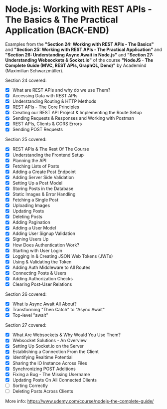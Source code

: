 # Node.js: Working with REST APIs - The Basics & The Practical Application (BACK-END)

Examples from the **"Section 24: Working with REST APIs - The Basics"** and **"Section 25: Working with REST APIs - The Practical Application"** and **"Section 26: Understanding Async Await in Node.js"** and **"Section 27: Understanding Websockets & Socket.io"** of the course **"NodeJS - The Complete Guide (MVC, REST APIs, GraphQL, Deno)"** by Academind (Maximilian Schwarzmüller).

Section 24 covered:

- [X] What are REST APIs and why do we use Them?
- [X] Accessing Data with REST APIs
- [X] Understanding Routing & HTTP Methods
- [X] REST APIs - The Core Principles
- [X] Creating our REST API Project & Implementing the Route Setup
- [X] Sending Requests & Responses and Working with Postman
- [X] REST APIs, Clients & CORS Errors
- [X] Sending POST Requests

Section 25 covered:

- [X] REST APIs & The Rest Of The Course
- [X] Understanding the Frontend Setup
- [x] Planning the API
- [x] Fetching Lists of Posts
- [x] Adding a Create Post Endpoint
- [x] Adding Server Side Validation
- [x] Setting Up a Post Model
- [x] Storing Posts in the Database
- [x] Static Images & Error Handling
- [x] Fetching a Single Post
- [x] Uploading Images
- [x] Updating Posts
- [x] Deleting Posts
- [x] Adding Pagination
- [x] Adding a User Model
- [x] Adding User Signup Validation
- [x] Signing Users Up
- [x] How Does Authentication Work?
- [x] Starting with User Login
- [x] Logging In & Creating JSON Web Tokens (JWTs)
- [x] Using & Validating the Token
- [x] Adding Auth Middleware to All Routes
- [x] Connecting Posts & Users
- [x] Adding Authorization Checks
- [x] Clearing Post-User Relations

Section 26 covered:

- [X] What is Async Await All About?
- [x] Transforming "Then Catch" to "Async Await"
- [x] Top-level "await"

Section 27 covered:

- [x] What Are Websockets & Why Would You Use Them?
- [x] Websocket Solutions - An Overview
- [x] Setting Up Socket.io on the Server
- [x] Establishing a Connection From the Client
- [x] Identifying Realtime Potential
- [x] Sharing the IO Instance Across Files
- [x] Synchronizing POST Additions
- [x] Fixing a Bug - The Missing Username
- [x] Updating Posts On All Connected Clients
- [ ] Sorting Correctly
- [ ] Deleting Posts Across Clients

More info: https://www.udemy.com/course/nodejs-the-complete-guide/
